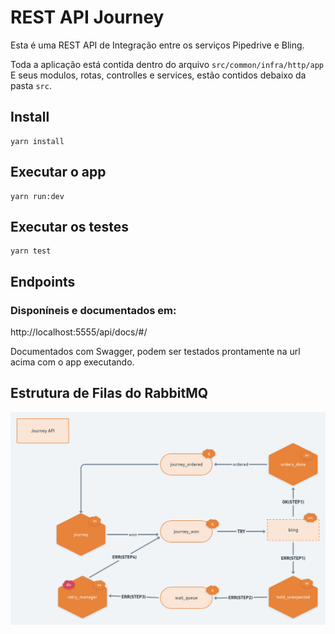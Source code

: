 # REST API Journey

Esta é uma REST API de Integração entre os serviços Pipedrive e Bling.

Toda a aplicação está contida dentro do arquivo `src/common/infra/http/app`
E seus modulos, rotas, controlles e services, estão contidos debaixo da pasta `src`.

## Install

    yarn install

## Executar o app

    yarn run:dev

## Executar os testes

    yarn test

## Endpoints

### Disponíneis e documentados em:

http://localhost:5555/api/docs/#/

Documentados com Swagger, podem ser testados prontamente na url acima com o app executando.

## Estrutura de Filas do RabbitMQ

![RabbitMQ](Journey_RabbitMQ.png?raw=true)
